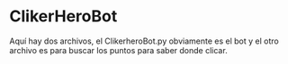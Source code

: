 # ClikerHeroBot
Aquí hay dos archivos, el ClikerheroBot.py obviamente es el bot y el otro archivo es para buscar los puntos para saber donde clicar.
